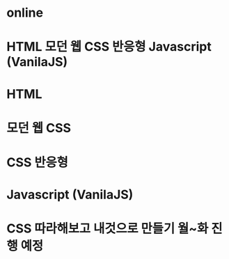 # online

# HTML 모던 웹 CSS 반응형 Javascript (VanilaJS)

# HTML 

# 모던 웹 CSS

# CSS 반응형 

# Javascript (VanilaJS)

# CSS 따라해보고 내것으로 만들기 월~화 진행 예정 
